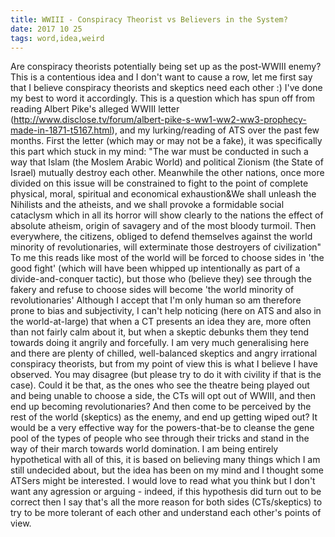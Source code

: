 ```yaml
---
title: WWIII - Conspiracy Theorist vs Believers in the System?
date: 2017 10 25
tags: word,idea,weird
---
```


Are conspiracy theorists potentially being set up as the post-WWIII enemy? This is a contentious idea and I don't want to cause a row, let me first say that I believe conspiracy theorists and skeptics need each other :) I've done my best to word it accordingly. This is a question which has spun off from reading Albert Pike's alleged WWIII letter (http://www.disclose.tv/forum/albert-pike-s-ww1-ww2-ww3-prophecy-made-in-1871-t5167.html), and my lurking/reading of ATS over the past few months. First the letter (which may or may not be a fake), it was specifically this part which stuck in my mind: "The war must be conducted in such a way that Islam (the Moslem Arabic World) and political Zionism (the State of Israel) mutually destroy each other. Meanwhile the other nations, once more divided on this issue will be constrained to fight to the point of complete physical, moral, spiritual and economical exhaustion&We shall unleash the Nihilists and the atheists, and we shall provoke a formidable social cataclysm which in all its horror will show clearly to the nations the effect of absolute atheism, origin of savagery and of the most bloody turmoil. Then everywhere, the citizens, obliged to defend themselves against the world minority of revolutionaries, will exterminate those destroyers of civilization" To me this reads like most of the world will be forced to choose sides in 'the good fight' (which will have been whipped up intentionally as part of a divide-and-conquer tactic), but those who (believe they) see through the fakery and refuse to choose sides will become 'the world minority of revolutionaries' Although I accept that I'm only human so am therefore prone to bias and subjectivity, I can't help noticing (here on ATS and also in the world-at-large) that when a CT presents an idea they are, more often than not fairly calm about it, but when a skeptic debunks them they tend towards doing it angrily and forcefully. I am very much generalising here and there are plenty of chilled, well-balanced skeptics and angry irrational conspiracy theorists, but from my point of view this is what I believe I have observed. You may disagree (but please try to do it with civility if that is the case). Could it be that, as the ones who see the theatre being played out and being unable to choose a side, the CTs will opt out of WWIII, and then end up becoming revolutionaries? And then come to be perceived by the rest of the world (skeptics) as the enemy, and end up getting wiped out? It would be a very effective way for the powers-that-be to cleanse the gene pool of the types of people who see through their tricks and stand in the way of their march towards world domination. I am being entirely hypothetical with all of this, it is based on believing many things which I am still undecided about, but the idea has been on my mind and I thought some ATSers might be interested. I would love to read what you think but I don't want any agression or arguing - indeed, if this hypothesis did turn out to be correct then I say that's all the more reason for both sides (CTs/skeptics) to try to be more tolerant of each other and understand each other's points of view.
